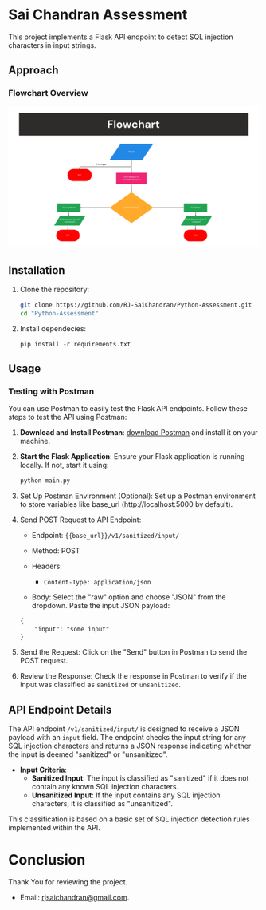 # Sai Chandran Assessment

This project implements a Flask API endpoint to detect SQL injection characters in input strings.

## Approach

### Flowchart Overview

![Flowchart](flowchart.png)

## Installation

1. Clone the repository:

   ```bash
   git clone https://github.com/RJ-SaiChandran/Python-Assessment.git
   cd "Python-Assessment"
   ```

2. Install dependecies:
   ```
   pip install -r requirements.txt
   ```
## Usage
### Testing with Postman

You can use Postman to easily test the Flask API endpoints. Follow these steps to test the API using Postman:

1. **Download and Install Postman**: [download Postman](https://www.postman.com/downloads/) and install it on your machine.

2. **Start the Flask Application**: Ensure your Flask application is running locally. If not, start it using:

   ```bash
   python main.py
   ```

3.  Set Up Postman Environment (Optional): Set up a Postman environment to store variables like base_url (http://localhost:5000 by default).

4. Send POST Request to API Endpoint:

    * Endpoint: `{{base_url}}/v1/sanitized/input/`

    * Method: POST

    * Headers:

        * `Content-Type: application/json`
    * Body: Select the "raw" option and choose "JSON" from the dropdown. Paste the input JSON payload:
    ```
    {
        "input": "some input"
    }
    ```
5. Send the Request: Click on the "Send" button in Postman to send the POST request.

6. Review the Response: Check the response in Postman to verify if the input was classified as `sanitized` or `unsanitized`.

## API Endpoint Details

The API endpoint `/v1/sanitized/input/` is designed to receive a JSON payload with an `input` field. The endpoint checks the input string for any SQL injection characters and returns a JSON response indicating whether the input is deemed "sanitized" or "unsanitized".

- **Input Criteria**:
  - **Sanitized Input**: The input is classified as "sanitized" if it does not contain any known SQL injection characters.
  - **Unsanitized Input**: If the input contains any SQL injection characters, it is classified as "unsanitized".

This classification is based on a basic set of SQL injection detection rules implemented within the API.



# Conclusion

Thank You for reviewing the project.

* Email: rjsaichandran@gmail.com.
#

